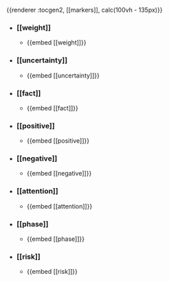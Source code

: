 

{{renderer :tocgen2, [[markers]], calc(100vh - 135px)}}
- ### [[weight]]
  - {{embed [[weight]]}}
- ### [[uncertainty]]
  - {{embed [[uncertainty]]}}
- ### [[fact]]
  - {{embed [[fact]]}}
- ### [[positive]]
  - {{embed [[positive]]}}
- ### [[negative]]
  - {{embed [[negative]]}}
- ### [[attention]]
  - {{embed [[attention]]}}
- ### [[phase]]
  - {{embed [[phase]]}}
- ### [[risk]]
  - {{embed [[risk]]}}



